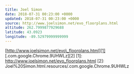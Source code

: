 ```yaml
---
title: Joel Simon
date: 2018-07-31 00:23:00 +0000
updated: 2018-07-31 00:23:00 +0000
source: http://www.joelsimon.net/evo_floorplans.html
altitude: 262.7999877929688
latitude: 43.0923
longitude: -89.52979999999999
---
```

[http://www.joelsimon.net/evo\_floorplans.html][1][.com.google.Chrome.9UHWLz][2]
[1]: http://www.joelsimon.net/evo_floorplans.html
[2]: Joel%20Simon.html.resources/.com.google.Chrome.9UHWLz